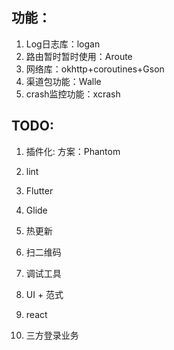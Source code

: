 
## 功能：
1. Log日志库：logan 
2. 路由暂时暂时使用：Aroute
3. 网络库：okhttp+coroutines+Gson
4. 渠道包功能：Walle
5. crash监控功能：xcrash

## TODO:
1. 插件化: 方案：Phantom
2. lint
3. Flutter
4. Glide
5. 热更新
6. 扫二维码
7. 调试工具
8. UI + 范式

9. react
10. 三方登录业务